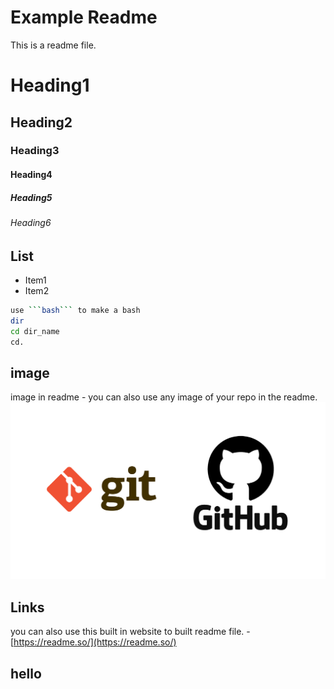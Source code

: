 Example Readme
================================================================================
This is a readme file.

# Heading1
## Heading2
### Heading3
#### Heading4
##### Heading5
###### Heading6

## List
* Item1
* Item2

```bash
use ```bash``` to make a bash
dir
cd dir_name
cd.
```

## image

image in readme - you can also use any image of your repo in the readme.
![image](images/git-github.png)


## Links

you can also use this built in website to built readme file.
-[https://readme.so/](https://readme.so/)

## hello
